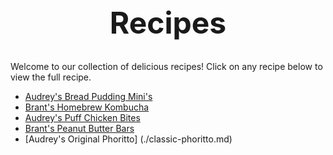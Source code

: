 <header style="text-align: center; font-size: 3rem; font-weight: bold; margin-bottom: 2rem;">Recipes</header>

Welcome to our collection of delicious recipes! Click on any recipe below to view the full recipe.

- [Audrey's Bread Pudding Mini's](./bread-pudding.md)
- [Brant's Homebrew Kombucha](./brant_kombucha.md)
- [Audrey's Puff Chicken Bites](./puff-chicken.md)
- [Brant's Peanut Butter Bars](./peanut-butter-bars.md)
- [Audrey's Original Phoritto] (./classic-phoritto.md)
